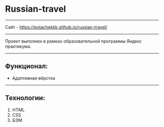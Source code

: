 # Russian-travel

---

Сайт - https://potachekkk.github.io/russian-travel/

---

Проект выполнен в рамках образовательной программы Яндекс практикума.

---

## Функционал:

* Адаптивная вёрстка

---
  
## Технологии: 

1. HTML
2. CSS
3. БЭМ
